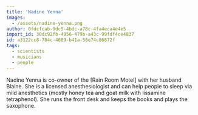 ```yaml
---
title: 'Nadine Yenna'
images:
  - /assets/nadine-yenna.png
author: 0fdcfcab-9dc5-4bdc-a78c-4fa4eca4e4e5
import_id: 30dc92fb-4956-479b-a43c-99fdf4ce4837
id: a3122cc8-784c-4689-b41a-56e74c86872f
tags:
  - scientists
  - musicians
  - people
---
```

Nadine Yenna is co-owner of the [Rain Room Motel] with her husband Blaine. She is a licensed anesthesiologist and can help people to sleep via mild anesthetics (mostly honey tea and goat milk with lissamine tetraphenol). She runs the front desk and keeps the books and plays the saxophone.